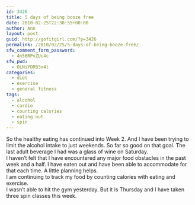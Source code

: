 ```yaml
---
id: 3426
title: 5 days of being booze free
date: 2010-02-25T22:30:55+00:00
author: Ann
layout: post
guid: http://gofitgirl.com/?p=3426
permalink: /2010/02/25/5-days-of-being-booze-free/
sfw_comment_form_password:
  - 4n56RPvZUc4c
sfw_pwd:
  - OLNiYDRB3n4l
categories:
  - diet
  - exercise
  - general fitness
tags:
  - alcohol
  - cardio
  - counting calories
  - eating out
  - spin
---
```

So the healthy eating has continued into Week 2. And I have been trying to limit the alcohol intake to just weekends. So far so good on that goal. The last adult beverage I had was a glass of wine on Saturday.  
I haven&#8217;t felt that I have encountered any major food obstacles in the past week and a half. I have eaten out and have been able to accommodate for that each time. A little planning helps.  
I am continuing to track my food by counting calories with eating and exercise.  
I wasn&#8217;t able to hit the gym yesterday. But it is Thursday and I have taken three spin classes this week.